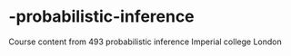 # -probabilistic-inference
Course content from 493  probabilistic inference Imperial college London
